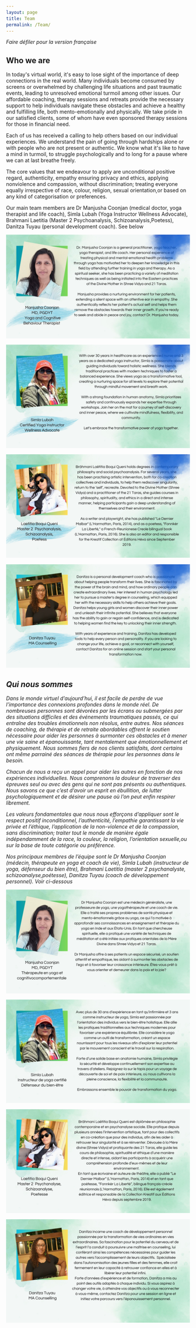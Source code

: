```yaml
---
layout: page
title: Team
permalink: /Team/
---
```

<i> Faire défiler pour la version française </i>

## Who we are
In today's virtual world, it's easy to lose sight of the importance of deep connections in the real world. Many individuals become consumed by screens or overwhelmed by challenging life situations and past traumatic events, leading to unresolved emotional turmoil among other issues. Our affordable coaching, therapy sessions and retreats provide the necessary support to help individuals navigate these obstacles and achieve a healthy and fulfilling life, both mento-emotionally and physically. We take pride in our satisfied clients, some of whom have even sponsored therapy sessions for those in financial need.

Each of us has received a calling to help others based on our individual experiences. We understand the pain of going through hardships alone or with people who are not present or authentic. We know what it's like to have a mind in turmoil, to struggle psychologically and to long for a pause where we can at last breathe freely. 

The core values that we endeavour to apply are unconditional positive regard, authenticity, empathy ensuring privacy and ethics, applying nonviolence and compassion, without discrimination; treating everyone equally irrespective of race, colour, religion, sexual orientation,or based on any kind of categorisation or preferences. 

Our main team members are Dr Manjusha Coonjan (medical doctor, yoga therapist and life coach), Simla Lubah (Yoga Instructor Wellness Advocate), Brahmani Laetitia (Master 2 Psychoanalysis, Schizoanalysis,Poetess), Danitza Tuyau (personal development coach). See below


![Dr Manjusha Coonjan](/assets/images/manjushaeng.jpg "Dr Manjusha Coonjan")


![Simla Lubah](/assets/images/simlaeng.jpg "Simla Lubah")


![Laetita Brahmani](/assets/images/laetitiaeng.jpg "Laetita Brahmani")


![Danitza Tuyau](/assets/images/danitzaeng.png "Danitza Tuyau")


## <i>Qui nous sommes </i>

<i>Dans le monde virtuel d’aujourd’hui, il est facile de perdre de vue l’importance des connexions profondes dans le monde réel. De nombreuses personnes sont dévorées par les écrans ou submergées par des situations difficiles et des événements traumatiques passés, ce qui entraîne des troubles émotionnels non résolus, entre autres. Nos séances de coaching, de thérapie et de retraite abordables offrent le soutien nécessaire pour aider les personnes à surmonter ces obstacles et à mener une vie saine et épanouissante, tant mentalement que émotionnellement et physiquement. Nous sommes fiers de nos clients satisfaits, dont certains ont même parrainé des séances de thérapie pour les personnes dans le besoin.</i>

<i>Chacun de nous a reçu un appel pour aider les autres en fonction de nos expériences individuelles. Nous comprenons la douleur de traverser des épreuves seul ou avec des gens qui ne sont pas présents ou authentiques. Nous savons ce que c’est d’avoir un esprit en ébullition, de lutter psychologiquement et de désirer une pause où l’on peut enfin respirer librement. </i>

<i>Les valeurs fondamentales que nous nous efforçons d’appliquer sont le respect positif inconditionnel, l’authenticité, l’empathie garantissant la vie privée et l’éthique, l’application de la non-violence et de la compassion, sans discrimination; traiter tout le monde de manière égale indépendamment de la race, la couleur, la religion, l’orientation sexuelle,ou sur la base de toute catégorie ou préférence.</i>

<i>Nos principaux membres de l’équipe sont le Dr Manjusha Coonjan (médecin, thérapeute en yoga et coach de vie), Simla Lubah (instructeur de yoga, défenseur du bien être), Brahmani Laetitia (master 2 psychanalyste, schizoanalyse,poétesse), Danitza Tuyau (coach de développement personnel). Voir ci-dessous</i>


![Dr Manjusha Coonjan](/assets/images/manjushafr.jpg "Dr Manjusha Coonjan")

![Simla Lubah](/assets/images/simlafr.jpg "Simla Lubah")

![Laetita Brahmani](/assets/images/laetitiafr.jpg "Laetita Brahmani")

![Danitza Tuyau](/assets/images/Danitza.png "Danitza Tuyau")
